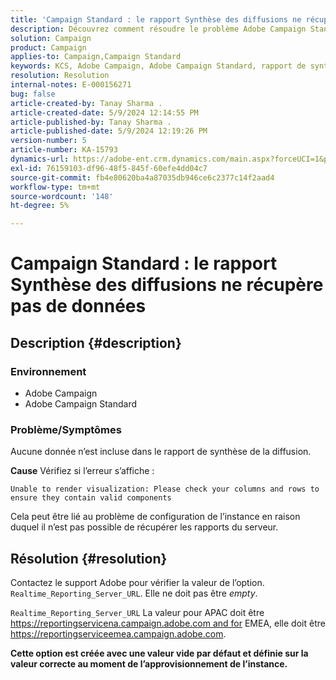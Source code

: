 ```yaml
---
title: 'Campaign Standard : le rapport Synthèse des diffusions ne récupère pas de données'
description: Découvrez comment résoudre le problème Adobe Campaign Standard en raison duquel aucune donnée n’apparaît dans le rapport de synthèse de diffusion.
solution: Campaign
product: Campaign
applies-to: Campaign,Campaign Standard
keywords: KCS, Adobe Campaign, Adobe Campaign Standard, rapport de synthèse de diffusion, ne récupère pas de données, dépannage, Realtime_Reporting_Server_URL
resolution: Resolution
internal-notes: E-000156271
bug: false
article-created-by: Tanay Sharma .
article-created-date: 5/9/2024 12:14:55 PM
article-published-by: Tanay Sharma .
article-published-date: 5/9/2024 12:19:26 PM
version-number: 5
article-number: KA-15793
dynamics-url: https://adobe-ent.crm.dynamics.com/main.aspx?forceUCI=1&pagetype=entityrecord&etn=knowledgearticle&id=a7e082ba-fd0d-ef11-9f89-000d3a345e57
exl-id: 76159103-df96-48f5-845f-60efe4dd04c7
source-git-commit: fb4e80620ba4a87035db946ce6c2377c14f2aad4
workflow-type: tm+mt
source-wordcount: '148'
ht-degree: 5%

---
```


# Campaign Standard : le rapport Synthèse des diffusions ne récupère pas de données

## Description {#description}


### Environnement

- Adobe Campaign
- Adobe Campaign Standard


### Problème/Symptômes

Aucune donnée n’est incluse dans le rapport de synthèse de la diffusion.

<b>Cause</b>
Vérifiez si l’erreur s’affiche :


```
Unable to render visualization: Please check your columns and rows to ensure they contain valid components
```


Cela peut être lié au problème de configuration de l’instance en raison duquel il n’est pas possible de récupérer les rapports du serveur.


## Résolution {#resolution}


Contactez le support Adobe pour vérifier la valeur de l’option. `Realtime_Reporting_Server_URL`. Elle ne doit pas être *empty*.

`Realtime_Reporting_Server_URL` La valeur pour APAC doit être https://reportingservicena.campaign.adobe.com and for EMEA, elle doit être https://reportingserviceemea.campaign.adobe.com.

<b>Cette option est créée avec une valeur vide par défaut et définie sur la valeur correcte au moment de l’approvisionnement de l’instance.</b>
